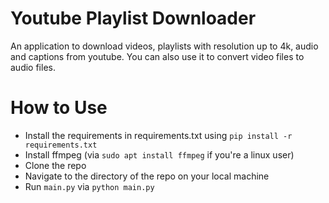 # Youtube Playlist Downloader
 
An application to download videos, playlists with resolution up to 4k, audio and captions from youtube. 
You can also use it to convert video files to audio files.

# How to Use
- Install the requirements in requirements.txt using `pip install -r requirements.txt`
- Install ffmpeg (via `sudo apt install ffmpeg` if you're a linux user)
- Clone the repo
- Navigate to the directory of the repo on your local machine
- Run `main.py` via `python main.py`
